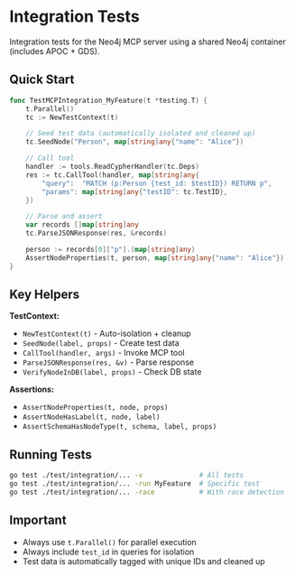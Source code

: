 # Integration Tests

Integration tests for the Neo4j MCP server using a shared Neo4j container (includes APOC + GDS).

## Quick Start

```go
func TestMCPIntegration_MyFeature(t *testing.T) {
    t.Parallel()
    tc := NewTestContext(t)

    // Seed test data (automatically isolated and cleaned up)
    tc.SeedNode("Person", map[string]any{"name": "Alice"})

    // Call tool
    handler := tools.ReadCypherHandler(tc.Deps)
    res := tc.CallTool(handler, map[string]any{
        "query":  "MATCH (p:Person {test_id: $testID}) RETURN p",
        "params": map[string]any{"testID": tc.TestID},
    })

    // Parse and assert
    var records []map[string]any
    tc.ParseJSONResponse(res, &records)

    person := records[0]["p"].(map[string]any)
    AssertNodeProperties(t, person, map[string]any{"name": "Alice"})
}
```

## Key Helpers

**TestContext:**

- `NewTestContext(t)` - Auto-isolation + cleanup
- `SeedNode(label, props)` - Create test data
- `CallTool(handler, args)` - Invoke MCP tool
- `ParseJSONResponse(res, &v)` - Parse response
- `VerifyNodeInDB(label, props)` - Check DB state

**Assertions:**

- `AssertNodeProperties(t, node, props)`
- `AssertNodeHasLabel(t, node, label)`
- `AssertSchemaHasNodeType(t, schema, label, props)`

## Running Tests

```bash
go test ./test/integration/... -v              # All tests
go test ./test/integration/... -run MyFeature  # Specific test
go test ./test/integration/... -race           # With race detection
```

## Important

- Always use `t.Parallel()` for parallel execution
- Always include `test_id` in queries for isolation
- Test data is automatically tagged with unique IDs and cleaned up
